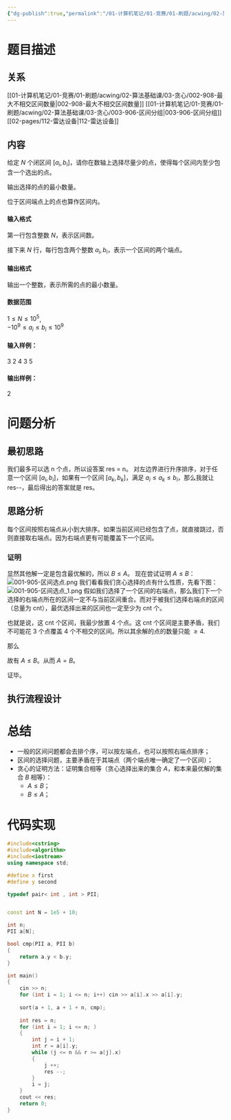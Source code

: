 ```yaml
---
{"dg-publish":true,"permalink":"/01-计算机笔记/01-竞赛/01-刷题/acwing/02-算法基础课/03-贪心/001-905-区间选点/","tags":["personal/blog","algorithm/greedy","algorithm/sorting"]}
---
```



# 题目描述
## 关系
[[01-计算机笔记/01-竞赛/01-刷题/acwing/02-算法基础课/03-贪心/002-908-最大不相交区间数量\|002-908-最大不相交区间数量]]
[[01-计算机笔记/01-竞赛/01-刷题/acwing/02-算法基础课/03-贪心/003-906-区间分组\|003-906-区间分组]]
[[02-pages/112-雷达设备\|112-雷达设备]]
## 内容
给定 $N$ 个闭区间 $[a_i,b_i]$，请你在数轴上选择尽量少的点，使得每个区间内至少包含一个选出的点。

输出选择的点的最小数量。

位于区间端点上的点也算作区间内。

#### 输入格式

第一行包含整数 $N$，表示区间数。

接下来 $N$ 行，每行包含两个整数 $a_i,b_i$，表示一个区间的两个端点。

#### 输出格式

输出一个整数，表示所需的点的最小数量。

#### 数据范围

$1 \le N \le 10^5$,  
$-10^9 \le a_i \le b_i \le 10^9$

#### 输入样例：

3
2 4
3 5

#### 输出样例：

2
# 问题分析
## 最初思路
我们最多可以选 n 个点，所以设答案 res = n。
对左边界进行升序排序，对于任意一个区间 $[a_i,b_i]$，如果有一个区间 $[a_k,b_k]$，满足 $a_{i}\le a_{k} \le b_i$，那么我就让 res--，最后得出的答案就是 res。
## 思路分析
每个区间按照右端点从小到大排序。如果当前区间已经包含了点，就直接跳过，否则直接取右端点。因为右端点更有可能覆盖下一个区间。
### 证明
显然其他解一定是包含最优解的，所以 $B \le A$。
现在尝试证明 $A \le B$：
![001-905-区间选点.png](/img/user/01-%E8%AE%A1%E7%AE%97%E6%9C%BA%E7%AC%94%E8%AE%B0/01-%E7%AB%9E%E8%B5%9B/01-%E5%88%B7%E9%A2%98/acwing/02-%E7%AE%97%E6%B3%95%E5%9F%BA%E7%A1%80%E8%AF%BE/03-%E8%B4%AA%E5%BF%83/%E9%99%84%E4%BB%B6/001-905-%E5%8C%BA%E9%97%B4%E9%80%89%E7%82%B9.png)
我们看看我们贪心选择的点有什么性质，先看下图：
![001-905-区间选点_1.png](/img/user/01-%E8%AE%A1%E7%AE%97%E6%9C%BA%E7%AC%94%E8%AE%B0/01-%E7%AB%9E%E8%B5%9B/01-%E5%88%B7%E9%A2%98/acwing/02-%E7%AE%97%E6%B3%95%E5%9F%BA%E7%A1%80%E8%AF%BE/03-%E8%B4%AA%E5%BF%83/%E9%99%84%E4%BB%B6/001-905-%E5%8C%BA%E9%97%B4%E9%80%89%E7%82%B9_1.png)
假如我们选择了一个区间的右端点，那么我们下一个选择的右端点所在的区间一定不与当前区间重合。而对于被我们选择右端点的区间（总量为 cnt），最优选择出来的区间也一定至少为 cnt 个。

也就是说，这 cnt 个区间，我最少放置 4 个点。这 cnt 个区间是主要矛盾，我们不可能花 3 个点覆盖 4 个不相交的区间。所以其余解的点的数量只能 $\displaystyle \geq 4$.

那么

故有 $A \le B$。从而 $A=B$。

证毕。
## 执行流程设计

# 总结
+ 一般的区间问题都会去排个序，可以按左端点，也可以按照右端点排序；
+ 区间的选择问题，主要矛盾在于其端点（两个端点唯一确定了一个区间）；
+ 贪心的证明方法：证明集合相等（贪心选择出来的集合 $A$，和本来最优解的集合 $B$ 相等）：
	+ $A \le B$；
	+ $B \le A$；
# 代码实现
```c++
#include<cstring>
#include<algorithm>
#include<iostream>
using namespace std;

#define x first
#define y second

typedef pair< int , int > PII;


const int N = 1e5 + 10;

int n;
PII a[N];

bool cmp(PII a, PII b)
{
    return a.y < b.y;
}

int main()
{
    cin >> n;
    for (int i = 1; i <= n; i++) cin >> a[i].x >> a[i].y;
    
    sort(a + 1, a + 1 + n, cmp);
    
    int res = n;
    for (int i = 1; i <= n; )
    {
        int j = i + 1;
        int r = a[i].y;
        while (j <= n && r >= a[j].x)
        {
            j ++;
            res --;
        }
        i = j;
    }
    cout << res;
    return 0;
}
```